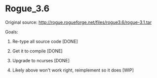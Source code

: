 # Rogue_3.6

Original source: http://rogue.rogueforge.net/files/rogue3.6/rogue-3.1.tar

Goals:

1) Re-type all source code [DONE]

2) Get it to compile [DONE]

3) Upgrade to ncurses [DONE]

4) Likely above won't work right, reimplement so it does [WIP]